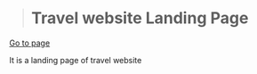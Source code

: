 > # Travel website Landing Page
[Go to page](https://omark012.github.io/Travel-page/)

It is a landing page of travel website
